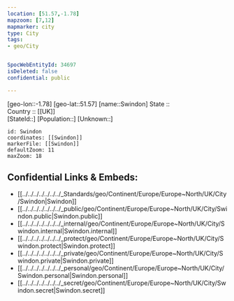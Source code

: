 ```yaml
---
location: [51.57,-1.78] 
mapzoom: [7,12] 
mapmarker: city 
type: City
tags:
- geo/City


SpocWebEntityId: 34697
isDeleted: false
confidential: public

---
```

[geo-lon::-1.78] 
[geo-lat::51.57] 
[name::Swindon] 
State ::  
Country :: [[UK]]  
[StateId::] 
[Population::] 
[Unknown::] 


```leaflet
id: Swindon
coordinates: [[Swindon]] 
markerFile: [[Swindon]] 
defaultZoom: 11 
maxZoom: 18
```


## Confidential Links & Embeds: 
- [[../../../../../../../_Standards/geo/Continent/Europe/Europe~North/UK/City/Swindon|Swindon]] 
- [[../../../../../../../_public/geo/Continent/Europe/Europe~North/UK/City/Swindon.public|Swindon.public]] 
- [[../../../../../../../_internal/geo/Continent/Europe/Europe~North/UK/City/Swindon.internal|Swindon.internal]] 
- [[../../../../../../../_protect/geo/Continent/Europe/Europe~North/UK/City/Swindon.protect|Swindon.protect]] 
- [[../../../../../../../_private/geo/Continent/Europe/Europe~North/UK/City/Swindon.private|Swindon.private]] 
- [[../../../../../../../_personal/geo/Continent/Europe/Europe~North/UK/City/Swindon.personal|Swindon.personal]] 
- [[../../../../../../../_secret/geo/Continent/Europe/Europe~North/UK/City/Swindon.secret|Swindon.secret]] 
